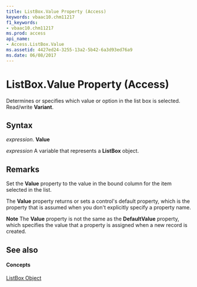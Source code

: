 ```yaml
---
title: ListBox.Value Property (Access)
keywords: vbaac10.chm11217
f1_keywords:
- vbaac10.chm11217
ms.prod: access
api_name:
- Access.ListBox.Value
ms.assetid: 4427ed24-3255-13a2-5b42-6a3d93ed76a9
ms.date: 06/08/2017
---
```



# ListBox.Value Property (Access)

Determines or specifies which value or option in the list box is selected. Read/write **Variant**.


## Syntax

 _expression_. **Value**

 _expression_ A variable that represents a **ListBox** object.


## Remarks

Set the **Value** property to the value in the bound column for the item selected in the list.

The **Value** property returns or sets a control's default property, which is the property that is assumed when you don't explicitly specify a property name.


 **Note**   The **Value** property is not the same as the **DefaultValue** property, which specifies the value that a property is assigned when a new record is created.


## See also


#### Concepts


[ListBox Object](listbox-object-access.md)

